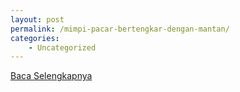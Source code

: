 ```yaml
---
layout: post
permalink: /mimpi-pacar-bertengkar-dengan-mantan/
categories:
    - Uncategorized
---
```


[Baca Selengkapnya](/03)